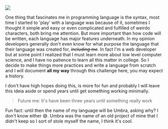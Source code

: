<div>

<img src="/blog/umbra-draw.svg" style="width: var(--image-size-normal);"  float="right" shape="ellipse" />

One thing that fascinates me in programming language is the syntax, most time I started to 'play' with a language was because of it, sometimes I thought it simple and easy or even complicated and fulfilled of weirdo characters, both bring me attention.
But more important than how code will be written, each language has major features underneath.
In my opinion developers generally don't even know for what purpose the language that their language was created for, *<s>including me</s>*.
In fact I'm a web developer but at some point I realized that I must learn more about low level computer science, and I have no patience to learn all this matter in college.
So I decide to make things more practices and write a language from scratch and I will document **all my way** through this challenge here, you may expect a history.

I don't have high hopes doing this, is more for fun and probably I will leave this ideia aside or spend years until get something working minimally.

> Future me: It's have been three years until something really work

Fun fact: until then the name of my language will be Umbra, asking why? I don't know either 😅. Umbra was the name of an old project of mine that I didn't keep so I sort of stole myself the name, I think it's cool.

</div>
